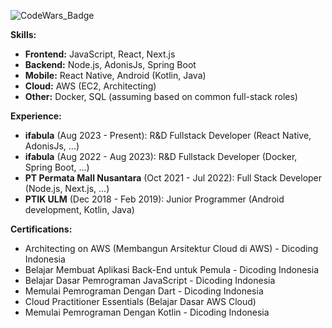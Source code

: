 ![CodeWars_Badge](https://www.codewars.com/users/uzzzzy/badges/large?theme=light)

**Skills:**
* **Frontend:** JavaScript, React, Next.js
* **Backend:** Node.js, AdonisJs, Spring Boot
* **Mobile:** React Native, Android (Kotlin, Java)
* **Cloud:** AWS (EC2, Architecting)
* **Other:** Docker, SQL (assuming based on common full-stack roles)

**Experience:**
* **ifabula** (Aug 2023 - Present): R&D Fullstack Developer (React Native, AdonisJs, ...)
* **ifabula** (Aug 2022 - Aug 2023): R&D Fullstack Developer (Docker, Spring Boot, ...)
* **PT Permata Mall Nusantara** (Oct 2021 - Jul 2022): Full Stack Developer (Node.js, Next.js, ...)
* **PTIK ULM** (Dec 2018 - Feb 2019): Junior Programmer (Android development, Kotlin, Java)

**Certifications:**
* Architecting on AWS (Membangun Arsitektur Cloud di AWS) - Dicoding Indonesia
* Belajar Membuat Aplikasi Back-End untuk Pemula - Dicoding Indonesia
* Belajar Dasar Pemrograman JavaScript - Dicoding Indonesia
* Memulai Pemrograman Dengan Dart - Dicoding Indonesia
* Cloud Practitioner Essentials (Belajar Dasar AWS Cloud)
* Memulai Pemrograman Dengan Kotlin - Dicoding Indonesia
